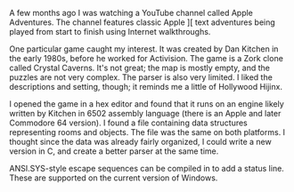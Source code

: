 A few months ago I was watching a YouTube channel called Apple Adventures.
The channel features classic Apple ][ text adventures being played from
start to finish using Internet walkthroughs.

One particular game caught my interest. It was created by Dan Kitchen in
the early 1980s, before he worked for Activision. The game is a Zork clone
called Crystal Caverns. It's not great; the map is mostly empty, and the
puzzles are not very complex. The parser is also very limited. I liked the
descriptions and setting, though; it reminds me a little of Hollywood Hijinx.

I opened the game in a hex editor and found that it runs on an engine likely
written by Kitchen in 6502 assembly language (there is an Apple and later
Commodore 64 version). I found a file containing data structures representing
rooms and objects. The file was the same on both platforms. I thought since
the data was already fairly organized, I could write a new version in C, and
create a better parser at the same time.

ANSI.SYS-style escape sequences can be compiled in to add a status line. These
are supported on the current version of Windows.
